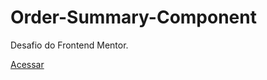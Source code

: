 # Order-Summary-Component
Desafio do Frontend Mentor.

<a href="https://ericrdgs.github.io/Order-Summary-Component/"> Acessar </a>
